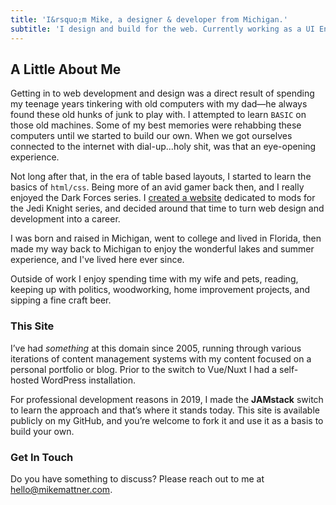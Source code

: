 ```yaml
---
title: 'I&rsquo;m Mike, a designer & developer from Michigan.'
subtitle: 'I design and build for the web. Currently working as a UI Engineer at AccuLynx.'
---
```


## A Little About Me

Getting in to web development and design was a direct result of spending my teenage years tinkering with old computers with my dad—he always found these old hunks of junk to play with. I attempted to learn `BASIC` on those old machines. Some of my best memories were rehabbing these computers until we started to build our own. When we got ourselves connected to the internet with dial-up...holy shit, was that an eye-opening experience.

Not long after that, in the era of table based layouts, I started to learn the basics of `html/css`. Being more of an avid gamer back then, and I really enjoyed the Dark Forces series. I [created a website](https://web.archive.org/web/19990202084434/http://www.jediknight.net/yoda/) dedicated to mods for the Jedi Knight series, and decided around that time to turn web design and development into a career.

I was born and raised in Michigan, went to college and lived in Florida, then made my way back to Michigan to enjoy the wonderful lakes and summer experience, and I've lived here ever since.

Outside of work I enjoy spending time with my wife and pets, reading, keeping up with politics, woodworking, home improvement projects, and sipping a fine craft beer.

### This Site

I’ve had *something* at this domain since 2005, running through various iterations of content management systems with my content focused on a personal portfolio or blog. Prior to the switch to Vue/Nuxt I had a self-hosted WordPress installation.

For professional development reasons in 2019, I made the **JAMstack** switch to learn the approach and that’s where it stands today. This site is available publicly on my GitHub, and you’re welcome to fork it and use it as a basis to build your own.

### Get In Touch

Do you have something to discuss? Please reach out to me at [hello@mikemattner.com](mailto:hello@mikemattner.com).
